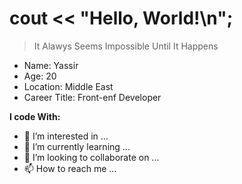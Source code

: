 
# cout << "Hello, World!\n";
> It Alawys Seems Impossible Until It Happens
- Name: Yassir
- Age: 20
- Location: Middle East
- Career Title: Front-enf Developer

**I code With:**



- 👀 I’m interested in ...
- 🌱 I’m currently learning ...
- 💞️ I’m looking to collaborate on ...
- 📫 How to reach me ...

<!---
YassirHusseini/YassirHusseini is a ✨ special ✨ repository because its `README.md` (this file) appears on your GitHub profile.
You can click the Preview link to take a look at your changes.
--->
